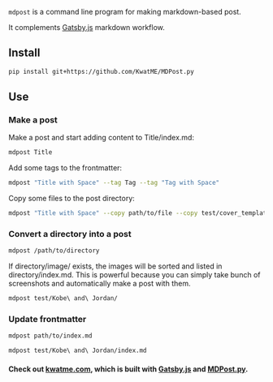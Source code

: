 `mdpost` is a command line program for making markdown-based post.

It complements [Gatsby.js](https://www.gatsbyjs.com) markdown workflow.

## Install

```sh
pip install git+https://github.com/KwatME/MDPost.py
```

## Use

### Make a post

Make a post and start adding content to Title/index.md:

```sh
mdpost Title
```

Add some tags to the frontmatter:

```sh
mdpost "Title with Space" --tag Tag --tag "Tag with Space"
```

Copy some files to the post directory:

```sh
mdpost "Title with Space" --copy path/to/file --copy test/cover_template.key
```

### Convert a directory into a post

```sh
mdpost /path/to/directory
```

If directory/image/ exists, the images will be sorted and listed in directory/index.md.
This is powerful because you can simply take bunch of screenshots and automatically make a post with them.

```sh
mdpost test/Kobe\ and\ Jordan/
```

### Update frontmatter

```sh
mdpost path/to/index.md
```

```sh
mdpost test/Kobe\ and\ Jordan/index.md
```

#### Check out [kwatme.com](https://kwatme.com), which is built with [Gatsby.js](https://www.gatsbyjs.com) and [MDPost.py](https://github.com/KwatME/MDPost.py).

